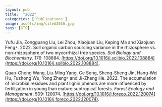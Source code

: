 ```yaml
---
layout: pub
title:  "2022"
categories: [ Publications ]
image: assets/img/siteA2016.jpg
tags: [GTS]
---
```

Yufu Jia, Zongguang Liu, Lei Zhou, Xiaojuan Liu, Keping Ma and Xiaojuan Feng<code>&ast;</code>. 2022. Soil organic carbon sourcing variance in the rhizosphere vs. non-rhizosphere of two mycorrhizal tree species. *Soil Biology and Biochemistry*. 176: 108884. [https://doi.org/10.1016/j.soilbio.2022.108884](https://doi.org/10.1016/j.soilbio.2022.108884).

Quan-Cheng Wang, Liu-Ming Yang, Ge Song, Sheng-Sheng Jin, Hang-Wei Hu, Fuzhong Wu, Yong Zheng<code>&ast;</code> and Ji-Zheng He. 2022. The accumulation of microbial residues and plant lignin phenols are more influenced by fertilization in young than mature subtropical forests. *Forest Ecology and Management*. 509: 120074. [https://doi.org/10.1016/j.foreco.2022.120074](https://doi.org/10.1016/j.foreco.2022.120074).

